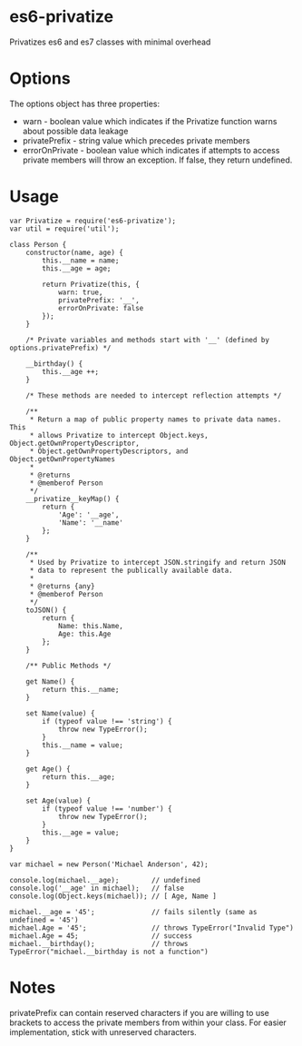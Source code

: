 # es6-privatize
Privatizes es6 and es7 classes with minimal overhead

# Options
The options object has three properties:
* warn - boolean value which indicates if the Privatize function warns about possible data leakage
* privatePrefix - string value which precedes private members
* errorOnPrivate - boolean value which indicates if attempts to access private members will throw an exception. If false, they return undefined.

# Usage
~~~~
var Privatize = require('es6-privatize');
var util = require('util');

class Person {
    constructor(name, age) {
        this.__name = name;
        this.__age = age;

        return Privatize(this, { 
            warn: true, 
            privatePrefix: '__',
            errorOnPrivate: false
        });
    }

    /* Private variables and methods start with '__' (defined by options.privatePrefix) */

    __birthday() {
        this.__age ++;
    }

    /* These methods are needed to intercept reflection attempts */

    /**
     * Return a map of public property names to private data names. This
     * allows Privatize to intercept Object.keys, Object.getOwnPropertyDescriptor,
     * Object.getOwnPropertyDescriptors, and Object.getOwnPropertyNames
     * 
     * @returns 
     * @memberof Person
     */
    __privatize__keyMap() {
        return {
            'Age': '__age',
            'Name': '__name'
        };
    }

    /**
     * Used by Privatize to intercept JSON.stringify and return JSON
     * data to represent the publically available data.
     * 
     * @returns {any} 
     * @memberof Person
     */
    toJSON() {
        return {
            Name: this.Name,
            Age: this.Age
        };
    }

    /** Public Methods */

    get Name() {
        return this.__name;
    }

    set Name(value) {
        if (typeof value !== 'string') {
            throw new TypeError();
        }
        this.__name = value;
    }

    get Age() {
        return this.__age;
    }

    set Age(value) {
        if (typeof value !== 'number') {
            throw new TypeError();
        }
        this.__age = value;
    }
}

var michael = new Person('Michael Anderson', 42);

console.log(michael.__age);        // undefined
console.log('__age' in michael);   // false
console.log(Object.keys(michael)); // [ Age, Name ]

michael.__age = '45';              // fails silently (same as undefined = '45')
michael.Age = '45';                // throws TypeError("Invalid Type")
michael.Age = 45;                  // success
michael.__birthday();              // throws TypeError("michael.__birthday is not a function")
~~~~

# Notes
privatePrefix can contain reserved characters if you are willing to use brackets to access the private members from within your class. For easier 
implementation, stick with unreserved characters.
